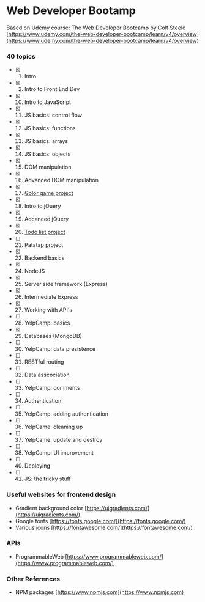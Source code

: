 # Web Developer Bootamp

Based on Udemy course: The Web Developer Bootcamp by Colt Steele 
[https://www.udemy.com/the-web-developer-bootcamp/learn/v4/overview](https://www.udemy.com/the-web-developer-bootcamp/learn/v4/overview)

### 40 topics
- [X] 1. Intro
- [X] 2. Intro to Front End Dev 

- [X] 10. Intro to JavaScript
- [X] 11. JS basics: control flow
- [X] 12. JS basics: functions
- [X] 13. JS basics: arrays
- [X] 14. JS basics: objects
- [X] 15. DOM manipulation
- [X] 16. Advanced DOM manipulation
- [X] 17. [Golor game project](SmallProjects/ColorGame/)
- [X] 18. Intro to jQuery
- [X] 19. Adcanced jQuery
- [X] 20. [Todo list project](SmallProjects/TodoList/)
- [ ] 21. Patatap project
- [X] 22. Backend basics

- [X] 24. NodeJS
- [X] 25. Server side framework (Express)
- [X] 26. Intermediate Express
- [X] 27. Working with API's
- [ ] 28. YelpCamp: basics
- [X] 29. Databases (MongoDB)
- [ ] 30. YelpCamp: data presistence
- [ ] 31. RESTful routing
- [ ] 32. Data asscociation
- [ ] 33. YelpCamp: comments
- [ ] 34. Authentication
- [ ] 35. YelpCamp: adding authentication
- [ ] 36. YelpCame: cleaning up
- [ ] 37. YelpCame: update and destroy
- [ ] 38. YelpCamp: UI improvement

- [ ] 40. Deploying
- [ ] 41. JS: the tricky stuff

### Useful websites for frontend design
* Gradient background color [https://uigradients.com/](https://uigradients.com/)
* Google fonts [https://fonts.google.com/](https://fonts.google.com/)
* Various icons [https://fontawesome.com/](https://fontawesome.com/)

### APIs
* ProgrammableWeb [https://www.programmableweb.com/](https://www.programmableweb.com/)

### Other References
* NPM packages [https://www.npmjs.com](https://www.npmjs.com)